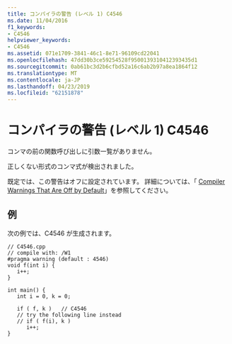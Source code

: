 ```yaml
---
title: コンパイラの警告 (レベル 1) C4546
ms.date: 11/04/2016
f1_keywords:
- C4546
helpviewer_keywords:
- C4546
ms.assetid: 071e1709-3841-46c1-8e71-96109cd22041
ms.openlocfilehash: 47dd30b3ce59254528f9500139310412393435d1
ms.sourcegitcommit: 0ab61bc3d2b6cfbd52a16c6ab2b97a8ea1864f12
ms.translationtype: MT
ms.contentlocale: ja-JP
ms.lasthandoff: 04/23/2019
ms.locfileid: "62151878"
---
```

# <a name="compiler-warning-level-1-c4546"></a>コンパイラの警告 (レベル 1) C4546

コンマの前の関数呼び出しに引数一覧がありません。

正しくない形式のコンマ式が検出されました。

既定では、この警告はオフに設定されています。 詳細については、「 [Compiler Warnings That Are Off by Default](../../preprocessor/compiler-warnings-that-are-off-by-default.md)」を参照してください。

## <a name="example"></a>例

次の例では、C4546 が生成されます。

```
// C4546.cpp
// compile with: /W1
#pragma warning (default : 4546)
void f(int i) {
   i++;
}

int main() {
   int i = 0, k = 0;

   if ( f, k )   // C4546
   // try the following line instead
   // if ( f(i), k )
      i++;
}
```